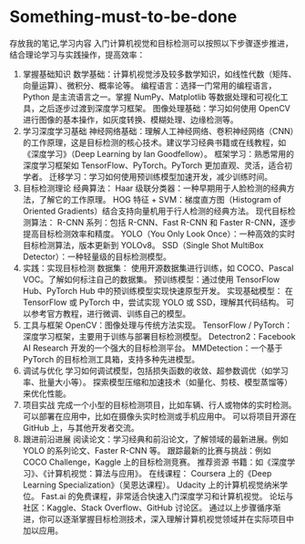 # Something-must-to-be-done
存放我的笔记,学习内容
入门计算机视觉和目标检测可以按照以下步骤逐步推进，结合理论学习与实践操作，提高效率：

1. 掌握基础知识
数学基础：计算机视觉涉及较多数学知识，如线性代数（矩阵、向量运算）、微积分、概率论等。
编程语言：选择一门常用的编程语言，Python 是主流语言之一。掌握 NumPy、Matplotlib 等数据处理和可视化工具，之后逐步过渡到深度学习框架。
图像处理基础：学习如何使用 OpenCV 进行图像的基本操作，如灰度转换、模糊处理、边缘检测等。
2. 学习深度学习基础
神经网络基础：理解人工神经网络、卷积神经网络（CNN）的工作原理，这是目标检测的核心技术。建议学习经典书籍或在线教程，如《深度学习》（Deep Learning by Ian Goodfellow）。
框架学习：熟悉常用的深度学习框架如 TensorFlow、PyTorch。PyTorch 更加直观、灵活，适合初学者。
迁移学习：学习如何使用预训练模型加速开发，减少训练时间。
3. 目标检测理论
经典算法：
Haar 级联分类器：一种早期用于人脸检测的经典方法，了解它的工作原理。
HOG 特征 + SVM：梯度直方图（Histogram of Oriented Gradients）结合支持向量机用于行人检测的经典方法。
现代目标检测算法：
R-CNN 系列：包括 R-CNN、Fast R-CNN 和 Faster R-CNN，逐步提高目标检测效率和精度。
YOLO（You Only Look Once）：一种高效的实时目标检测算法，版本更新到 YOLOv8。
SSD（Single Shot MultiBox Detector）：一种轻量级的目标检测模型。
4. 实践：实现目标检测
数据集：
使用开源数据集进行训练，如 COCO、Pascal VOC。了解如何标注自己的数据集。
预训练模型：通过使用 TensorFlow Hub、PyTorch Hub 中的预训练模型实现快速原型开发。
实现基础模型：
在 TensorFlow 或 PyTorch 中，尝试实现 YOLO 或 SSD，理解其代码结构。
可以参考官方教程，进行微调、训练自己的模型。
5. 工具与框架
OpenCV：图像处理与传统方法实现。
TensorFlow / PyTorch：深度学习框架，主要用于训练与部署目标检测模型。
Detectron2：Facebook AI Research 开发的一个强大的目标检测平台。
MMDetection：一个基于 PyTorch 的目标检测工具箱，支持多种先进模型。
6. 调试与优化
学习如何调试模型，包括损失函数的收敛、超参数调优（如学习率、批量大小等）。
探索模型压缩和加速技术（如量化、剪枝、模型蒸馏等）来优化性能。
7. 项目实战
完成一个小型的目标检测项目，比如车辆、行人或物体的实时检测。可以部署在应用中，比如在摄像头实时检测或手机应用中。
可以将项目开源在 GitHub 上，与其他开发者交流。
8. 跟进前沿进展
阅读论文：学习经典和前沿论文，了解领域的最新进展。例如 YOLO 的系列论文、Faster R-CNN 等。
跟踪最新的比赛与挑战：例如 COCO Challenge，Kaggle 上的目标检测竞赛。
推荐资源
书籍：如《深度学习》、《计算机视觉：算法与应用》。
在线课程：
Coursera 上的《Deep Learning Specialization》（吴恩达课程）。
Udacity 上的计算机视觉纳米学位。
Fast.ai 的免费课程，非常适合快速入门深度学习和计算机视觉。
论坛与社区：Kaggle、Stack Overflow、GitHub 讨论区。
通过以上步骤循序渐进，你可以逐渐掌握目标检测技术，深入理解计算机视觉领域并在实际项目中加以应用。
